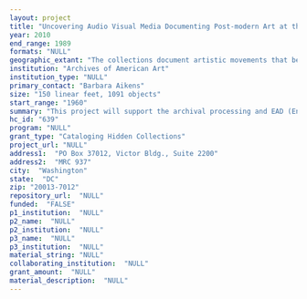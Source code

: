 ```yaml
--- 
layout: project 
title: "Uncovering Audio Visual Media Documenting Post-modern Art at the Archives of American Art, Smithsonian Institution"
year: 2010
end_range: 1989
formats: "NULL"
geographic_extant: "The collections document artistic movements that began in New York and Southern California, but transcend regionalism or nationalism."
institution: "Archives of American Art"
institution_type: "NULL"
primary_contact: "Barbara Aikens"
size: "150 linear feet, 1091 objects"
start_range: "1960"
summary: "This project will support the archival processing and EAD (Encoded Archival Description) description of thirteen media-rich manuscript collections totaling 150 linear feet. Collections contain traditional paper records and 1091 media objects, including material in seven video formats, three audio formats, and two film formats. These collections include the papers of American artists, art critics, and scholars; the records of gallery exhibitions; and collections of documentary film and radio productions. They represent a fair sampling for developing guidelines and benchmarks to support an archival processing approach for media-rich archival collections. A complete list of the individual collections may be found in the attached Project Plan. The audio visual media in these collections are unique one-of-a-kind documentation of a period in contemporary American art when ephemeral and dynamic new visual art forms were emerging in studios, art communities, galleries, and art spaces across the country. The collections preserve media-based elements of the artwork itself, such as sound art, video art, or multi-media art forms. They also preserve media-based archival documentation of ephemeral art forms such as installation, environmental, conceptualism, performance, minimalism, or technology-based arts such as video art, kinetic sculpture, or light sculpture."
hc_id: "639"
program: "NULL"
grant_type: "Cataloging Hidden Collections"
project_url: "NULL"
address1:  "PO Box 37012, Victor Bldg., Suite 2200"
address2:  "MRC 937"
city:  "Washington"
state:  "DC"
zip: "20013-7012"
repository_url:  "NULL"
funded:  "FALSE"
p1_institution:  "NULL"
p2_name:  "NULL"
p2_institution:  "NULL"
p3_name:  "NULL"
p3_institution:  "NULL"
material_string: "NULL"
collaborating_institution:  "NULL"
grant_amount:  "NULL"
material_description:  "NULL"
---
```

